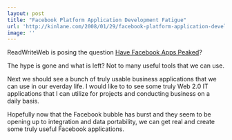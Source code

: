```yaml
---
layout: post
title: "Facebook Platform Application Development Fatigue"
url: 'http://kinlane.com/2008/01/29/facebook-platform-application-development-fatigue/'
image: ''
---
```


ReadWriteWeb is posing the question [Have Facebook Apps Peaked][1]?

The hype is gone and what is left? Not to many useful tools that we can use.

Next we should see a bunch of truly usable business applications that we can use in our everday life. I would like to to see some truly Web 2.0 IT applications that I can utilize for projects and conducting business on a daily basis.

Hopefully now that the Facebook bubble has burst and they seem to be opening up to integration and data portability, we can get real and create some truly useful Facebook applications.

   [1]: http://www.readwriteweb.com/archives/have_facebook_apps_peaked_in_popularity.php
